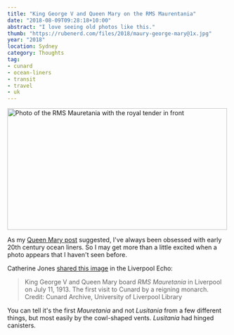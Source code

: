 ```yaml
---
title: "King George V and Queen Mary on the RMS Maurentania"
date: "2018-08-09T09:28:18+10:00"
abstract: "I love seeing old photos like this."
thumb: "https://rubenerd.com/files/2018/maury-george-mary@1x.jpg"
year: "2018"
location: Sydney
category: Thoughts
tag:
- cunard
- ocean-liners
- transit
- travel
- uk
---
```

<p><img src="https://rubenerd.com/files/2018/maury-george-mary@1x.jpg" srcset="https://rubenerd.com/files/2018/maury-george-mary@1x.jpg 1x, https://rubenerd.com/files/2018/maury-george-mary@2x.jpg 2x" alt="Photo of the RMS Mauretania with the royal tender in front" style="width:500px; height:277px;" /></p>

As my [Queen Mary post] suggested, I've always been obsessed with early 20th century ocean liners. So I may get more than a little excited when a photo appears that I haven't seen before.

Catherine Jones [shared this image] in the Liverpool Echo:

> King George V and Queen Mary board *RMS Mauretania* in Liverpool on July 11, 1913. The first visit to Cunard by a reigning monarch. Credit: Cunard Archive, University of Liverpool Library

You can tell it's the first *Mauretania* and not *Lusitania* from a few different things, but most easily by the cowl-shaped vents. *Lusitania* had hinged canisters.

[Queen Mary post]: https://rubenerd.com/visiting-the-rms-queen-mary/ "Blog post: Visiting the RMS Queen Mary"
[shared this image]: https://www.liverpoolecho.co.uk/incoming/gallery/cunard-royals-8853158 "Liverpool Echo gallery: Cunard Royals"

